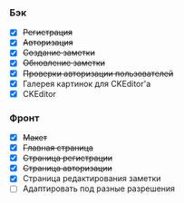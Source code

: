 ### Бэк
  - [x] ~~Регистрация~~
  - [x] ~~Авторизация~~
  - [x] ~~Создание заметки~~
  - [X] ~~Обновление заметки~~
  - [X] ~~Проверки авторизации пользователей~~
  - [x] Галерея картинок для CKEditor'a
  - [x] CKEditor
  
### Фронт
  - [x] ~~Макет~~
  - [x] ~~Главная страница~~
  - [x] ~~Страница регистрации~~
  - [x] ~~Страница авторизации~~
  - [x] Страница редактирования заметки
  - [ ] Адаптировать под разные разрешения
